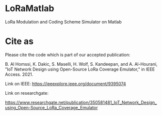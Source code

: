 # LoRaMatlab
LoRa Modulation and Coding Scheme Simulator on Matlab
# Cite as
Please cite the code which is part of our accepted publication:

B. Al Homssi, K. Dakic, S. Maselli, H. Wolf, S. Kandeepan, and A. Al-Hourani, "IoT Network Design using Open-Source LoRa Coverage Emulator," in IEEE Access. 2021.

Link on IEEE:
https://ieeexplore.ieee.org/document/9395074

Link on researchgate:

https://www.researchgate.net/publication/350581481_IoT_Network_Design_using_Open-Source_LoRa_Coverage_Emulator
